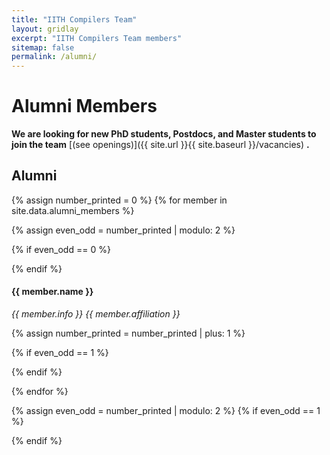 ```yaml
---
title: "IITH Compilers Team"
layout: gridlay
excerpt: "IITH Compilers Team members"
sitemap: false
permalink: /alumni/
---
```


# Alumni Members

 **We are  looking for new PhD students, Postdocs, and Master students to join the team** [(see openings)]({{ site.url }}{{ site.baseurl }}/vacancies) **.**



## Alumni
{% assign number_printed = 0 %}
{% for member in site.data.alumni_members %}

{% assign even_odd = number_printed | modulo: 2 %}

{% if even_odd == 0 %}
<div class="col">
{% endif %}

<div class="col-md-4">
  <h4>{{ member.name }}</h4>
  <i>{{ member.info }}</i>
  <i>{{ member.affiliation }}</i>
</div>

{% assign number_printed = number_printed | plus: 1 %}

{% if even_odd == 1 %}
</div>
{% endif %}

{% endfor %}

{% assign even_odd = number_printed | modulo: 2 %}
{% if even_odd == 1 %}
</div>
{% endif %}

<br/>







